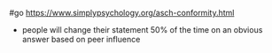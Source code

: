 #go https://www.simplypsychology.org/asch-conformity.html

- people will change their statement 50% of the time on an obvious answer based on peer influence